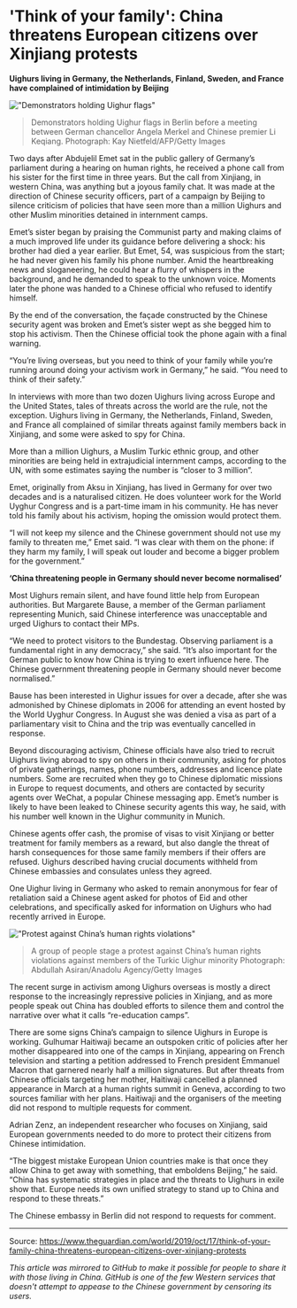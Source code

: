 # 'Think of your family': China threatens European citizens over Xinjiang protests

**Uighurs living in Germany, the Netherlands, Finland, Sweden, and France have complained of intimidation by Beijing**

!["Demonstrators holding Uighur flags"](https://raw.githubusercontent.com/taibangle/awesome-china/master/images/xinjiang/holding-uighur-flags.jpg)
> Demonstrators holding Uighur flags in Berlin before a meeting between German chancellor Angela Merkel and Chinese premier Li Keqiang. Photograph: Kay Nietfeld/AFP/Getty Images

Two days after Abdujelil Emet sat in the public gallery of Germany’s parliament during a hearing on human rights, he received a phone call from his sister for the first time in three years. But the call from Xinjiang, in western China, was anything but a joyous family chat. It was made at the direction of Chinese security officers, part of a campaign by Beijing to silence criticism of policies that have seen more than a million Uighurs and other Muslim minorities detained in internment camps.

Emet’s sister began by praising the Communist party and making claims of a much improved life under its guidance before delivering a shock: his brother had died a year earlier. But Emet, 54, was suspicious from the start; he had never given his family his phone number. Amid the heartbreaking news and sloganeering, he could hear a flurry of whispers in the background, and he demanded to speak to the unknown voice. Moments later the phone was handed to a Chinese official who refused to identify himself.

By the end of the conversation, the façade constructed by the Chinese security agent was broken and Emet’s sister wept as she begged him to stop his activism. Then the Chinese official took the phone again with a final warning.

“You’re living overseas, but you need to think of your family while you’re running around doing your activism work in Germany,” he said. “You need to think of their safety.”

In interviews with more than two dozen Uighurs living across Europe and the United States, tales of threats across the world are the rule, not the exception. Uighurs living in Germany, the Netherlands, Finland, Sweden, and France all complained of similar threats against family members back in Xinjiang, and some were asked to spy for China.

More than a million Uighurs, a Muslim Turkic ethnic group, and other minorities are being held in extrajudicial internment camps, according to the UN, with some estimates saying the number is “closer to 3 million”.

Emet, originally from Aksu in Xinjiang, has lived in Germany for over two decades and is a naturalised citizen. He does volunteer work for the World Uyghur Congress and is a part-time imam in his community. He has never told his family about his activism, hoping the omission would protect them.

“I will not keep my silence and the Chinese government should not use my family to threaten me,” Emet said. “I was clear with them on the phone: if they harm my family, I will speak out louder and become a bigger problem for the government.”

**‘China threatening people in Germany should never become normalised’**

Most Uighurs remain silent, and have found little help from European authorities. But Margarete Bause, a member of the German parliament representing Munich, said Chinese interference was unacceptable and urged Uighurs to contact their MPs.

“We need to protect visitors to the Bundestag. Observing parliament is a fundamental right in any democracy,” she said. “It’s also important for the German public to know how China is trying to exert influence here. The Chinese government threatening people in Germany should never become normalised.”

Bause has been interested in Uighur issues for over a decade, after she was admonished by Chinese diplomats in 2006 for attending an event hosted by the World Uyghur Congress. In August she was denied a visa as part of a parliamentary visit to China and the trip was eventually cancelled in response.

Beyond discouraging activism, Chinese officials have also tried to recruit Uighurs living abroad to spy on others in their community, asking for photos of private gatherings, names, phone numbers, addresses and licence plate numbers. Some are recruited when they go to Chinese diplomatic missions in Europe to request documents, and others are contacted by security agents over WeChat, a popular Chinese messaging app. Emet’s number is likely to have been leaked to Chinese security agents this way, he said, with his number well known in the Uighur community in Munich.

Chinese agents offer cash, the promise of visas to visit Xinjiang or better treatment for family members as a reward, but also dangle the threat of harsh consequences for those same family members if their offers are refused. Uighurs described having crucial documents withheld from Chinese embassies and consulates unless they agreed.

One Uighur living in Germany who asked to remain anonymous for fear of retaliation said a Chinese agent asked for photos of Eid and other celebrations, and specifically asked for information on Uighurs who had recently arrived in Europe.

!["Protest against China’s human rights violations"](https://raw.githubusercontent.com/taibangle/awesome-china/master/images/xinjiang/china-stop-killing-uighurs.jpg)
> A group of people stage a protest against China’s human rights violations against members of the Turkic Uighur minority Photograph: Abdullah Asiran/Anadolu Agency/Getty Images 

The recent surge in activism among Uighurs overseas is mostly a direct response to the increasingly repressive policies in Xinjiang, and as more people speak out China has doubled efforts to silence them and control the narrative over what it calls “re-education camps”.

There are some signs China’s campaign to silence Uighurs in Europe is working. Gulhumar Haitiwaji became an outspoken critic of policies after her mother disappeared into one of the camps in Xinjiang, appearing on French television and starting a petition addressed to French president Emmanuel Macron that garnered nearly half a million signatures. But after threats from Chinese officials targeting her mother, Haitiwaji cancelled a planned appearance in March at a human rights summit in Geneva, according to two sources familiar with her plans. Haitiwaji and the organisers of the meeting did not respond to multiple requests for comment.

Adrian Zenz, an independent researcher who focuses on Xinjiang, said European governments needed to do more to protect their citizens from Chinese intimidation.

“The biggest mistake European Union countries make is that once they allow China to get away with something, that emboldens Beijing,” he said. “China has systematic strategies in place and the threats to Uighurs in exile show that. Europe needs its own unified strategy to stand up to China and respond to these threats.”

The Chinese embassy in Berlin did not respond to requests for comment.

---

Source: https://www.theguardian.com/world/2019/oct/17/think-of-your-family-china-threatens-european-citizens-over-xinjiang-protests

*This article was mirrored to GitHub to make it possible for people to share it with those living in China. GitHub is one of the few Western services that doesn't attempt to appease to the Chinese government by censoring its users.*